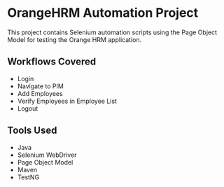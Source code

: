# OrangeHRM Automation Project

This project contains Selenium automation scripts using the Page Object Model for testing the Orange HRM application.

## Workflows Covered
- Login
- Navigate to PIM
- Add Employees
- Verify Employees in Employee List
- Logout

## Tools Used
- Java
- Selenium WebDriver
- Page Object Model
- Maven
- TestNG
